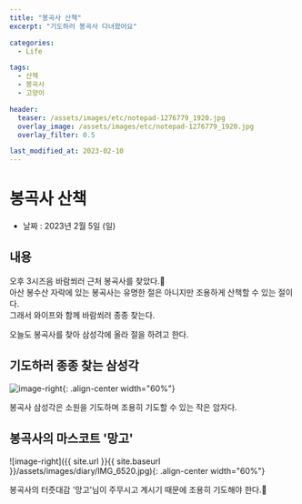 ```yaml
---
title: "봉곡사 산책"
excerpt: "기도하러 봉곡사 다녀왔어요"

categories:
  - Life

tags:
  - 산책
  - 봉곡사
  - 고양이

header:
  teaser: /assets/images/etc/notepad-1276779_1920.jpg
  overlay_image: /assets/images/etc/notepad-1276779_1920.jpg
  overlay_filter: 0.5

last_modified_at: 2023-02-10
---
```



# 봉곡사 산책

- 날짜 : 2023년 2월 5일 (일)


## 내용
오후 3시즈음 바람쐬러 근처 봉곡사를 찾았다.🎈  
아산 봉수산 자락에 있는 봉곡사는 유명한 절은 아니지만 조용하게 산책할 수 있는 절이다.  
그래서 와이프와 함께 바람쐬러 종종 찾는다.  

오늘도 봉곡사를 찾아 삼성각에 올라 절을 하려고 한다.  


## 기도하러 종종 찾는 삼성각  

![image-right](../../assets/images/diary/IMG_6519.JPG){: .align-center width="60%"}

봉곡사 삼성각은 소원을 기도하며 조용히 기도할 수 있는 작은 암자다.  

## 봉곡사의 마스코트 '망고'  

![image-right]({{ site.url }}{{ site.baseurl }}/assets/images/diary/IMG_6520.jpg){: .align-center width="60%"}

봉곡사의 터줏대감 '망고'님이 주무시고 계시기 때문에 조용히 기도해야 한다.🤫



